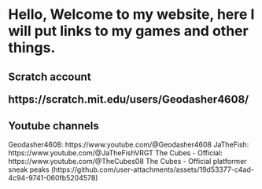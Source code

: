 
<html>
    <h1>
        Hello, Welcome to my website, here I will put links to my games and other things.
    </h1>
    <body>
        <h2>Scratch account
        <p>
       https://scratch.mit.edu/users/Geodasher4608/
        </p>
        <h2>Youtube channels</h2>
        <p>
        Geodasher4608: https://www.youtube.com/@Geodasher4608 JaTheFish: https://www.youtube.com/@JaTheFishVRGT The Cubes - Official: https://www.youtube.com/@TheCubes08
        </h2>The Cubes - Official platformer sneak peaks
        (https://github.com/user-attachments/assets/19d53377-c4ad-4c94-9741-060fb5204578)


    
